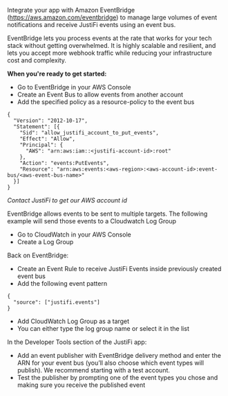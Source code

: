 Integrate your app with Amazon EventBridge (https://aws.amazon.com/eventbridge) to manage large volumes of
event notifications and receive JustiFi events using an event bus.

EventBridge lets you process events at the rate that works for your tech stack without getting
overwhelmed. It is highly scalable and resilient, and lets you accept more webhook traffic while
reducing your infrastructure cost and complexity.

**When you're ready to get started:**

- Go to EventBridge in your AWS Console
- Create an Event Bus to allow events from another account
- Add the specified policy as a resource-policy to the event bus
```
{
  "Version": "2012-10-17",
  "Statement": [{
    "Sid": "allow_justifi_account_to_put_events",
    "Effect": "Allow",
    "Principal": {
      "AWS": "arn:aws:iam::<justifi-account-id>:root"
    },
    "Action": "events:PutEvents",
    "Resource": "arn:aws:events:<aws-region>:<aws-account-id>:event-bus/<aws-event-bus-name>"
  }]
}
```

*Contact JustiFi to get our AWS account id*


EventBridge allows events to be sent to multiple targets.
The following example will send those events to a Cloudwatch Log Group

- Go to CloudWatch in your AWS Console
- Create a Log Group


Back on EventBridge:
- Create an Event Rule to receive JustiFi Events inside previously created event bus
- Add the following event pattern 
```
{
  "source": ["justifi.events"]
}
```
- Add CloudWatch Log Group as a target
- You can either type the log group name or select it in the list

In the Developer Tools section of the JustiFi app:
- Add an event publisher with EventBridge delivery method and enter the ARN for your event bus (you’ll also choose which event types will publish). We recommend starting with a test account.
- Test the publisher by prompting one of the event types you chose and making sure you receive the published event
